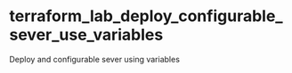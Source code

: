 # terraform_lab_deploy_configurable_sever_use_variables
Deploy and configurable sever using variables

